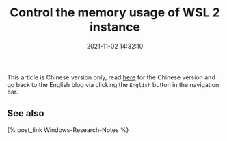 ﻿---
title: Control the memory usage of WSL 2 instance
date: 2021-11-02 14:32:10
categories:
- [Technologies, Windows, Windows Research Notes, Development Environment]
tags:
- Technologies
- Windows
- Windows Research Notes
- Development Environment
---

This article is Chinese version only, read [here](https://mouri.moe/zh/2021/11/02/Control-the-memory-usage-of-WSL-2-instance/)
for the Chinese version and go back to the English blog via clicking the `English` button in the navigation bar.

## See also

{% post_link Windows-Research-Notes %}
